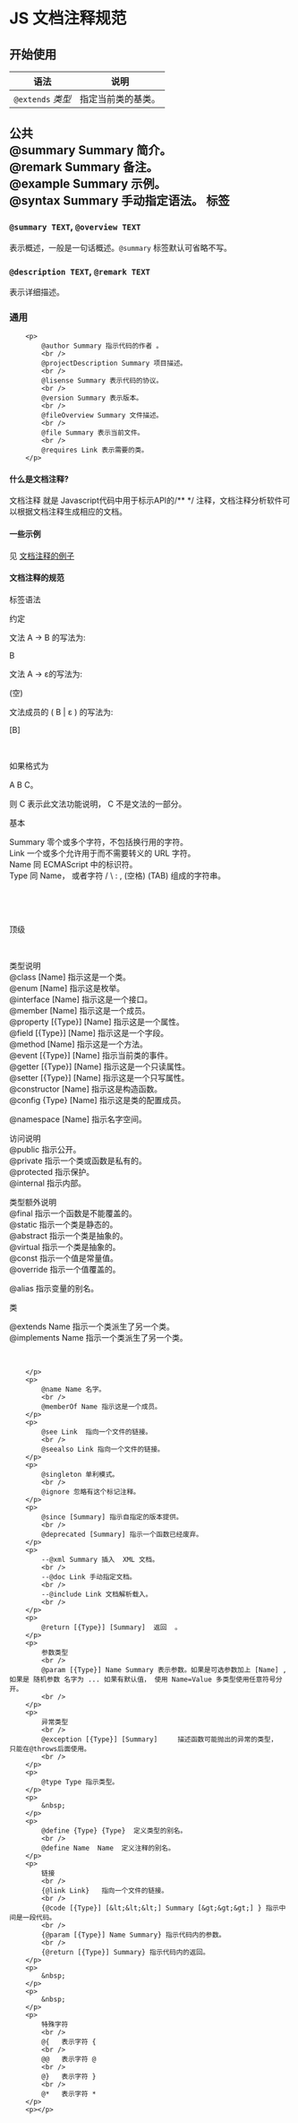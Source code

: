 ﻿JS 文档注释规范
========================================================

开始使用
--------------------------------------------------------

语法                 |    说明
---------------------|---------------------------------
`@extends` *类型*    |指定当前类的基类。

公共
			<br />
			@summary Summary 简介。
			<br />
			@remark Summary 备注。
			<br />
			@example Summary 示例。
			<br />
			@syntax Summary 手动指定语法。
标签
--------------------------------------------------------
### `@summary TEXT`, `@overview TEXT`
表示概述，一般是一句话概述。`@summary` 标签默认可省略不写。

### `@description TEXT`, `@remark TEXT`
表示详细描述。

### 通用



		<p>
			@author Summary 指示代码的作者 。
			<br />
			@projectDescription Summary 项目描述。
			<br />
			@lisense Summary 表示代码的协议。
			<br />
			@version Summary 表示版本。
			<br />
			@fileOverview Summary 文件描述。
			<br />
			@file Summary 表示当前文件。
			<br />
			@requires Link 表示需要的类。
		</p>
<h4>什么是文档注释?</h4>
		<p>
			文档注释 就是 Javascript代码中用于标示API的/** */ 注释，文档注释分析软件可以根据文档注释生成相应的文档。
		</p>
		<h4>一些示例</h4>
		<p>
			见 <a href="../../tools/doc/samples/">文档注释的例子</a>
		</p>
		<h4>文档注释的规范</h4>
		<p>
			标签语法
		</p>
		<p>
			约定
		</p>
		<p>
			文法 A → B 的写法为:
		</p>
		<p>
			B
		</p>
		<p>
			文法 A → ε的写法为:
		</p>
		<p>
			(空)
		</p>
		<p>
			文法成员的 ( B | ε ) 的写法为:
		</p>
		<p>
			[B]
		</p>
		<p>
			&nbsp;
		</p>
		<p>
			如果格式为
		</p>
		<p>
			A B C。
		</p>
		<p>
			则 C 表示此文法功能说明， C 不是文法的一部分。
		</p>
		<p>
			基本
		</p>
		<p>
			Summary 零个或多个字符，不包括换行用的字符。
			<br />
			Link    一个或多个允许用于而不需要转义的 URL 字符。
			<br />
			Name    同 ECMAScript 中的标识符。
			<br />
			Type    同 Name， 或者字符 / \ : , (空格) (TAB) 组成的字符串。
		</p>
		<p>
			&nbsp;
		</p>
		<p>
			&nbsp;
		</p>
		<p>
			顶级
		</p>
		<p>
			&nbsp;
		</p>
		<p>
			类型说明
			<br />
			@class [Name] 指示这是一个类。
			<br />
			@enum [Name] 指示这是枚举。
			<br />
			@interface  [Name] 指示这是一个接口。
			<br />
			@member [Name] 指示这是一个成员。
			<br />
			@property [{Type}] [Name] 指示这是一个属性。
			<br />
			@field [{Type}] [Name] 指示这是一个字段。
			<br />
			@method [Name] 指示这是一个方法。
			<br />
			@event [{Type}] [Name] 指示当前类的事件。
			<br />
			@getter [{Type}] [Name] 指示这是一个只读属性。
			<br />
			@setter [{Type}] [Name] 指示这是一个只写属性。
			<br />
			@constructor [Name]  指示这是构造函数。
			<br />
			@config {Type} [Name] 指示这是类的配置成员。
			<br />
		</p>
		<p>
			@namespace [Name] 指示名字空间。
		</p>
		<p>
			访问说明
			<br />
			@public 指示公开。
			<br />
			@private 指示一个类或函数是私有的。
			<br />
			@protected 指示保护。
			<br />
			@internal 指示内部。
			<br />
		</p>
		<p>
			类型额外说明
			<br />
			@final 指示一个函数是不能覆盖的。
			<br />
			@static 指示一个类是静态的。
			<br />
			@abstract 指示一个类是抽象的。
			<br />
			@virtual 指示一个类是抽象的。
			<br />
			@const 指示一个值是常量值。
			<br />
			@override 指示一个值覆盖的。
		</p>
		<p>
			@alias 指示变量的别名。
			<br />
		</p>
		<p>
			类
			<br />
		</p>
		<p>
			@extends  Name 指示一个类派生了另一个类。
			<br />
			@implements  Name 指示一个类派生了另一个类。
		</p>
		<p>
			&nbsp;
		</p>
		<p>
			
		</p>
		<p>
			@name Name 名字。
			<br />
			@memberOf Name 指示这是一个成员。
		</p>
		<p>
			@see Link  指向一个文件的链接。
			<br />
			@seealso Link 指向一个文件的链接。
		</p>
		<p>
			@singleton 单利模式。
			<br />
			@ignore 忽略有这个标记注释。
		</p>
		<p>
			@since [Summary] 指示自指定的版本提供。
			<br />
			@deprecated [Summary] 指示一个函数已经废弃。
		</p>
		<p>
			--@xml Summary 插入  XML 文档。
			<br />
			--@doc Link 手动指定文档。
			<br />
			--@include Link 文档解析载入。
			<br />
		</p>
		<p>
			@return [{Type}] [Summary]  返回  。
		</p>
		<p>
			参数类型
			<br />
			@param [{Type}] Name Summary 表示参数。如果是可选参数加上 [Name] ,如果是 随机参数 名字为 ... 如果有默认值， 使用 Name=Value 多类型使用任意符号分开。
			<br />
		</p>
		<p>
			异常类型
			<br />
			@exception [{Type}] [Summary]     描述函数可能抛出的异常的类型，  只能在@throws后面使用。
			<br />
		</p>
		<p>
			@type Type 指示类型。
		</p>
		<p>
			&nbsp;
		</p>
		<p>
			@define {Type} {Type}  定义类型的别名。
			<br />
			@define Name  Name  定义注释的别名。
		</p>
		<p>
			链接
			<br />
			{@link Link}   指向一个文件的链接。
			<br />
			{@code [{Type}] [&lt;&lt;&lt;] Summary [&gt;&gt;&gt;] } 指示中间是一段代码。
			<br />
			{@param [{Type}] Name Summary} 指示代码内的参数。
			<br />
			{@return [{Type}] Summary} 指示代码内的返回。
		</p>
		<p>
			&nbsp;
		</p>
		<p>
			&nbsp;
		</p>
		<p>
			特殊字符
			<br />
			@{   表示字符 {
			<br />
			@@   表示字符 @
			<br />
			@}   表示字符 }
			<br />
			@*   表示字符 *
		</p>
		<p></p>